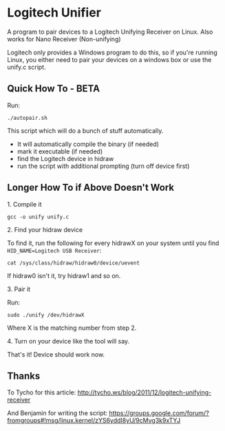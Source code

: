 Logitech Unifier
================

A program to pair devices to a Logitech Unifying Receiver on Linux. Also works for Nano Receiver (Non-unifying)

Logitech only provides a Windows program to do this, so if you're running Linux, you either need to pair your 
devices on a windows box or use the unify.c script. 

Quick How To - BETA
----------------

Run:

    ./autopair.sh

This script which will do a bunch of stuff automatically.

- It will automatically compile the binary (if needed)
- mark it executable (if needed)
- find the Logitech device in hidraw
- run the script with additional prompting (turn off device first)

Longer How To if Above Doesn't Work
--------------------------------

1\. Compile it

    gcc -o unify unify.c

2\. Find your hidraw device

To find it, run the following for every hidrawX on your system until you find `HID_NAME=Logitech USB Receiver`:

    cat /sys/class/hidraw/hidraw0/device/uevent
    
If hidraw0 isn't it, try hidraw1 and so on.

3\. Pair it

Run: 

    sudo ./unify /dev/hidrawX

Where X is the matching number from step 2. 

4\. Turn on your device like the tool will say.

That's it!  Device should work now. 

Thanks
------

To Tycho for this article: http://tycho.ws/blog/2011/12/logitech-unifying-receiver

And Benjamin for writing the script: https://groups.google.com/forum/?fromgroups#!msg/linux.kernel/zYS6yddI8yU/9cMvg3k9xTYJ
